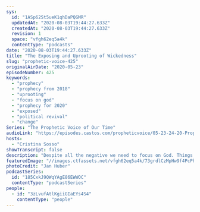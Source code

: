 ```yaml
---
sys:
  id: "1ASp62St5ueK1qhDaPQGMR"
  updatedAt: "2020-08-03T19:44:27.633Z"
  createdAt: "2020-08-03T19:44:27.633Z"
  revision: 1
  space: "vfgh62eq5a4k"
  contentType: "podcasts"
date: "2020-08-03T19:44:27.633Z"
title: "The Exposing and Uprooting of Wickedness"
slug: "prophetic-voice-425"
originalAirDate: "2020-05-23"
episodeNumber: 425
keywords:
  - "prophecy"
  - "prophecy from 2018"
  - "uprooting"
  - "focus on god"
  - "prophecy for 2020"
  - "exposed"
  - "political revival"
  - "change"
Series: "The Prophetic Voice of Our Time"
audioLink: "https://episodes.castos.com/propheticvoice/05-23-24-20-Prophetic-Voice-of-our-Time-[mixdown]-01.mp3"
hosts:
  - "Cristina Sosso"
showTranscript: false
description: "Despite all the negative we need to focus on God. Things are getting uprooted, do not partake in spreading negative words or fear, for you will be held accountable. Big changes are here and are coming"
featuredImage: "//images.ctfassets.net/vfgh62eq5a4k/73grdlCzMpHw9f4PcPhWG1/274bcd506c9fcf5cb1144910cac80738/jan-huber-4OhFZSAT3sw-unsplash__1_.jpg"
photoCredit: "Jan Huber"
podcastSeries:
  id: "185CxkJ9QWqYAgE86EWWOC"
  contentType: "podcastSeries"
people:
  - id: "3zLvufAtlKgiiGIaEYs4S4"
    contentType: "people"
---
```


